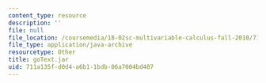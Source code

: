 ```yaml
---
content_type: resource
description: ''
file: null
file_location: /coursemedia/18-02sc-multivariable-calculus-fall-2010/711a135fd0d4a6b11bdb06a7004bd407_goText.jar
file_type: application/java-archive
resourcetype: Other
title: goText.jar
uid: 711a135f-d0d4-a6b1-1bdb-06a7004bd407
---
```

